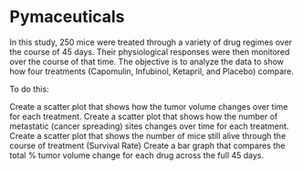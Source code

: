 # Pymaceuticals

In this study, 250 mice were treated through a variety of drug regimes over the course of 45 days. Their physiological responses were then monitored over the course of that time. The objective is to analyze the data to show how four treatments (Capomulin, Infubinol, Ketapril, and Placebo) compare.

To do this:


Create a scatter plot that shows how the tumor volume changes over time for each treatment.
Create a scatter plot that shows how the number of metastatic (cancer spreading) sites changes over time for each treatment.
Create a scatter plot that shows the number of mice still alive through the course of treatment (Survival Rate)
Create a bar graph that compares the total % tumor volume change for each drug across the full 45 days.

